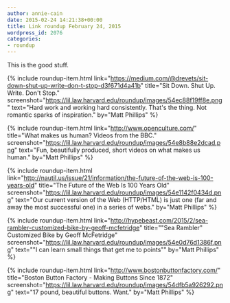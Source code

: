 ```yaml
---
author: annie-cain
date: 2015-02-24 14:21:38+00:00
title: Link roundup February 24, 2015
wordpress_id: 2076
categories:
- roundup
---
```


This is the good stuff.

{% include roundup-item.html
  link="https://medium.com/@drevets/sit-down-shut-up-write-don-t-stop-d3f671d4a41b"
  title="Sit Down. Shut Up. Write. Don't Stop."
  screenshot="https://lil.law.harvard.edu/roundup/images/54ec88f19ff8e.png"
  text="Hard work and working hard consistently. That's the thing. Not romantic sparks of inspiration."
  by="Matt Phillips"
%}

{% include roundup-item.html
  link="http://www.openculture.com/"
  title="What makes us human? Videos from the BBC."
  screenshot="https://lil.law.harvard.edu/roundup/images/54e8b88e2dcad.png"
  text="Fun, beautifully produced, short videos on what makes us human."
  by="Matt Phillips"
%}

{% include roundup-item.html
  link="http://nautil.us/issue/21/information/the-future-of-the-web-is-100-years-old"
  title="The Future of the Web Is 100 Years Old"
  screenshot="https://lil.law.harvard.edu/roundup/images/54e1142f0434d.png"
  text="Our current version of the Web (HTTP/HTML) is just one (far and away the most successful one) in a series of webs."
  by="Matt Phillips"
%}

{% include roundup-item.html
  link="http://hypebeast.com/2015/2/sea-rambler-customized-bike-by-geoff-mcfetridge"
  title="\"Sea Rambler\" Customized Bike by Geoff McFetridge"
  screenshot="https://lil.law.harvard.edu/roundup/images/54e0d76d1386f.png"
  text="\"I can learn small things that get me to points\""
  by="Matt Phillips"
%}

{% include roundup-item.html
  link="http://www.bostonbuttonfactory.com/"
  title="Boston Button Factory - Making Buttons Since 1872"
  screenshot="https://lil.law.harvard.edu/roundup/images/54dfb5a926292.png"
  text="17 pound, beautiful buttons. Want."
  by="Matt Phillips"
%}
